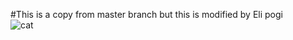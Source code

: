 #This is a copy from master branch but this is modified by Eli pogi
<br>
<img src="https://encrypted-tbn0.gstatic.com/images?q=tbn:ANd9GcTHZbtv9oFC2W0d4AV_Cj_4VWG4BA8lak7R-g&s" alt="cat">
